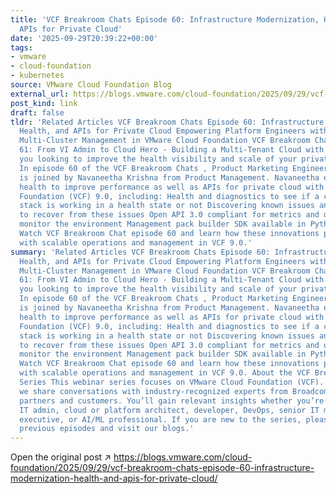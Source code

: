 ```yaml
---
title: 'VCF Breakroom Chats Episode 60: Infrastructure Modernization, Health, and
  APIs for Private Cloud'
date: '2025-09-29T20:39:22+00:00'
tags:
- vmware
- cloud-foundation
- kubernetes
source: VMware Cloud Foundation Blog
external_url: https://blogs.vmware.com/cloud-foundation/2025/09/29/vcf-breakroom-chats-episode-60-infrastructure-modernization-health-and-apis-for-private-cloud/
post_kind: link
draft: false
tldr: 'Related Articles VCF Breakroom Chats Episode 60: Infrastructure Modernization,
  Health, and APIs for Private Cloud Empowering Platform Engineers with native Kubernetes
  Multi-Cluster Management in VMware Cloud Foundation VCF Breakroom Chats Episode
  61: From VI Admin to Cloud Hero - Building a Multi-Tenant Cloud with VCF 9.0 Are
  you looking to improve the health visibility and scale of your private cloud deployment?
  In episode 60 of the VCF Breakroom Chats , Product Marketing Engineer Sehjung Hah
  is joined by Navaneetha Krishna from Product Management. Navaneetha explores infrastructure
  health to improve performance as well as APIs for private cloud with VMware Cloud
  Foundation (VCF) 9.0, including: Health and diagnostics to see if a customer’s VCF
  stack is working in a health state or not Discovering known issues and how to remediate
  to recover from these issues Open API 3.0 compliant for metrics and other data to
  monitor the environment Management pack builder SDK available in Python or Java
  Watch VCF Breakroom Chat episode 60 and learn how these innovations provide customers
  with scalable operations and management in VCF 9.0.'
summary: 'Related Articles VCF Breakroom Chats Episode 60: Infrastructure Modernization,
  Health, and APIs for Private Cloud Empowering Platform Engineers with native Kubernetes
  Multi-Cluster Management in VMware Cloud Foundation VCF Breakroom Chats Episode
  61: From VI Admin to Cloud Hero - Building a Multi-Tenant Cloud with VCF 9.0 Are
  you looking to improve the health visibility and scale of your private cloud deployment?
  In episode 60 of the VCF Breakroom Chats , Product Marketing Engineer Sehjung Hah
  is joined by Navaneetha Krishna from Product Management. Navaneetha explores infrastructure
  health to improve performance as well as APIs for private cloud with VMware Cloud
  Foundation (VCF) 9.0, including: Health and diagnostics to see if a customer’s VCF
  stack is working in a health state or not Discovering known issues and how to remediate
  to recover from these issues Open API 3.0 compliant for metrics and other data to
  monitor the environment Management pack builder SDK available in Python or Java
  Watch VCF Breakroom Chat episode 60 and learn how these innovations provide customers
  with scalable operations and management in VCF 9.0. About the VCF Breakroom Chat
  Series This webinar series focuses on VMware Cloud Foundation (VCF). ​In this series,
  we share conversations with industry-recognized experts from Broadcom and with solution
  partners and customers. You’ll gain relevant insights whether you’re an IT practitioner,
  IT admin, cloud or platform architect, developer, DevOps, senior IT manager, IT
  executive, or AI/ML professional. If you are new to the series, please check out
  previous episodes and visit our blogs.'
---
```

Open the original post ↗ https://blogs.vmware.com/cloud-foundation/2025/09/29/vcf-breakroom-chats-episode-60-infrastructure-modernization-health-and-apis-for-private-cloud/

